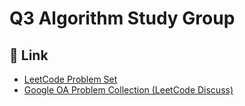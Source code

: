# Q3 Algorithm Study Group

## 📌 Link

- [LeetCode Problem Set](https://leetcode.com/problemset/)
- [Google OA Problem Collection (LeetCode Discuss)](https://leetcode.com/discuss/post/352460/google-online-assessment-questions-by-si-m54d/)
